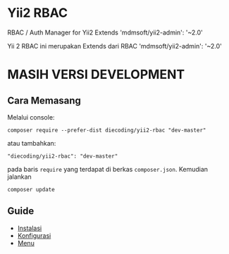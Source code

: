Yii2 RBAC
=========
RBAC / Auth Manager for Yii2 Extends 'mdmsoft/yii2-admin': '~2.0'

Yii 2 RBAC ini merupakan Extends dari RBAC 'mdmsoft/yii2-admin': '~2.0'

# MASIH VERSI DEVELOPMENT

Cara Memasang
-------------

Melalui console:

```
composer require --prefer-dist diecoding/yii2-rbac "dev-master"
```

atau tambahkan:

```
"diecoding/yii2-rbac": "dev-master"
```

pada baris `require` yang terdapat di berkas `composer.json`. Kemudian jalankan

```
composer update
```


Guide
-----

- [Instalasi](https://github.com/die-coding/yii2-rbac/blob/master/guide/installation.md)
- [Konfigurasi](https://github.com/die-coding/yii2-rbac/blob/master/guide/configuration.md)
- [Menu](https://github.com/die-coding/yii2-rbac/blob/master/guide/menu.md)
